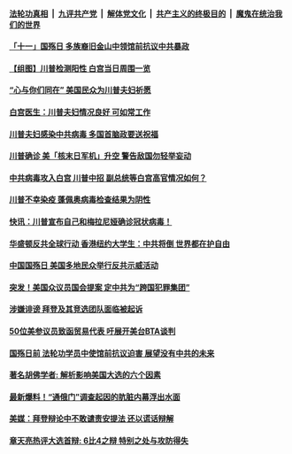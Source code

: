 

####  [法轮功真相](../../../../basic/blob/master/README.md?t=10030202) &nbsp;|&nbsp; [九评共产党](../../../../9ping.md/blob/master/README.md?t=10030202) &nbsp;|&nbsp; [解体党文化](../../../../jtdwh.md/blob/master/README.md?t=10030202)  &nbsp;|&nbsp; [共产主义的终极目的](../../../../gczydzjmd.md/blob/master/README.md?t=10030202) &nbsp;|&nbsp; [魔鬼在统治我们的世界](../../../../mgztzwmdsj.md/blob/master/README.md?t=10030202) 

#### [「十一」国殇日  多族裔旧金山中领馆前抗议中共暴政](../pages/soh6/428101.md?t=10030202) 
#### [【组图】川普检测阳性 白宫当日周围一览](../pages/soh6/428092.md?t=10030202) 
#### [“心与你们同在” 美国民众为川普夫妇祈愿](../pages/soh6/428098.md?t=10030202) 
#### [ 白宫医生：川普夫妇情况良好 可如常工作](../pages/soh6/428056.md?t=10030202) 
#### [川普夫妇感染中共病毒 多国首脑政要送祝福](../pages/soh6/428041.md?t=10030202) 
#### [川普确诊  美「核末日军机」升空 警告敌国勿轻举妄动](../pages/soh6/428029.md?t=10030202) 
#### [中共病毒攻入白宫 川普中招 副总统等白宫高官情况如何？](../pages/soh6/428011.md?t=10030202) 
#### [川普不幸染疫 蓬佩奥病毒检查结果为阴性](../pages/soh6/428005.md?t=10030202) 
#### [快讯：川普宣布自己和梅拉尼娅确诊冠状病毒！](../pages/soh6/427927.md?t=10030202) 
#### [华盛顿反共全球行动 香港纽约大学生：中共将倒 世界都在护自由](../pages/soh6/427870.md?t=10030202) 
#### [中国国殇日 美国多地民众举行反共示威活动](../pages/soh6/427867.md?t=10030202) 
#### [突发！美国众议员国会提案 定中共为“跨国犯罪集团”](../pages/soh6/427858.md?t=10030202) 
#### [涉嫌诽谤 拜登及其竞选团队面临被起诉](../pages/soh6/427840.md?t=10030202) 
#### [50位美参议员致函贸易代表 吁展开美台BTA谈判](../pages/soh6/427822.md?t=10030202) 
#### [国殇日前 法轮功学员中使馆前抗议迫害 展望没有中共的未来](../pages/soh6/427825.md?t=10030202) 
#### [著名胡佛学者: 解析影响美国大选的六个因素](../pages/soh6/427819.md?t=10030202) 
#### [最新爆料！“通俄门”调查起因的肮脏内幕浮出水面](../pages/soh6/427810.md?t=10030202) 
#### [美媒：拜登辩论中不敢谴责安提法 还以谎话辩解](../pages/soh6/427786.md?t=10030202) 
#### [章天亮热评大选首辩: 6比4之辩 特别之处与攻防得失](../pages/soh6/427789.md?t=10030202) 
